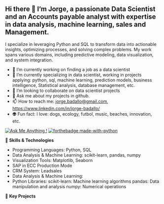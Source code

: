 ## Hi there 👋 I’m Jorge, a passionate Data Scientist and an Accounts payable analyst with expertise in data analysis, machine learning, sales and Management.

I specialize in leveraging Python and SQL to transform data into actionable insights, optimizing processes, and solving complex problems. My work spans various domains, including predictive modeling, data visualization, and system integration.


- 🔭 I’m currently working on finding a job as a data scientist
- 🌱 I’m currently specializing in data scientist, working in projects applying: python, sql, machine learning, prediction models, business intelligence, Statistical analysis, database management, etc.
- 👯 I’m looking to collaborate on data scientist projects
- 💬 Ask me about my projects in github.
- 📫 How to reach me: jorge.badallo@gmail.com, https://www.linkedin.com/in/jorge-badallo/
- :alien: Fun fact: I love: dogs, ecology, futbol, music, beaches, innovation, etc.

[![Ask Me Anything !](https://img.shields.io/badge/Ask%20me-anything-1abc9c.svg)](https://GitHub.com/Naereen/ama) [![forthebadge made-with-python](http://ForTheBadge.com/images/badges/made-with-python.svg)](https://www.python.org/) 

🔧  **Skills & Technologies**

- Programming Languages: Python, SQL
- Data Analysis & Machine Learning: scikit-learn, pandas, numpy
- Visualization Tools: Matplotlib, Seaborn
- SAP in ECC Production Mode
- CRM System: Leadsales
- Data Analysis & Machine Learning:
- Python Libraries:
        scikit-learn: Machine learning algorithms
        pandas: Data manipulation and analysis
        numpy: Numerical operations

🌟 **Key Projects**  


  












